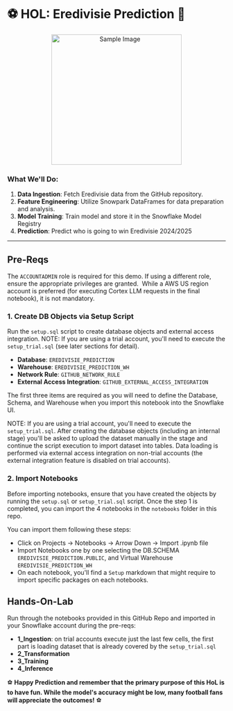 # ⚽ **HOL: Eredivisie Prediction** 🥇

<p align="center">
  <img src="https://upload.wikimedia.org/wikipedia/commons/thumb/0/0f/Eredivisie_nieuw_logo_2017-.svg/640px-Eredivisie_nieuw_logo_2017-.svg.png" alt="Sample Image" width="300" />
</p>

### What We'll Do:
1. **Data Ingestion**: Fetch Eredivisie data from the GitHub repository.
2. **Feature Engineering**: Utilize Snowpark DataFrames for data preparation and analysis.
3. **Model Training**: Train model and store it in the Snowflake Model Registry
4. **Prediction**: Predict who is going to win Eredivisie 2024/2025

---

## Pre-Reqs

The `ACCOUNTADMIN` role is required for this demo. If using a different role, ensure the appropriate privileges are granted. 
While a AWS US region account is preferred (for executing Cortex LLM requests in the final notebook), it is not mandatory.

### 1. Create DB Objects via Setup Script

Run the `setup.sql` script to create database objects and external access integration. NOTE: If you are using a trial account, you'll need to execute the `setup_trial.sql` (see later sections for detail).

- **Database**: `EREDIVISIE_PREDICTION`
- **Warehouse**: `EREDIVISIE_PREDICTION_WH`
- **Network Rule**: `GITHUB_NETWORK_RULE`
- **External Access Integration**: `GITHUB_EXTERNAL_ACCESS_INTEGRATION`

The first three items are required as you will need to define the Database, Schema, and Warehouse when you import this notebook into the Snowflake UI.

NOTE: If you are using a trial account, you'll need to execute the `setup_trial.sql`. After creating the database objects (including an internal stage) you'll be asked to upload the dataset manually in the stage and continue the script execution to import dataset into tables. 
Data loading is performed via external access integration on non-trial accounts (the external integration feature is disabled on trial accounts).


### 2. Import Notebooks

Before importing notebooks, ensure that you have created the objects by running the `setup.sql` or `setup_trial.sql` script.
Once the step 1 is completed, you can import the 4 notebooks in the `notebooks` folder in this repo.

You can import them following these steps:

- Click on Projects &#8594; Notebooks &#8594; Arrow Down &#8594; Import .ipynb file
- Import Notebooks one by one selecting the DB.SCHEMA `EREDIVISIE_PREDICTION.PUBLIC`, and Virtual Warehouse `EREDIVISIE_PREDICTION_WH`
- On each notebook, you'll find a `Setup` markdown that might require to import specific packages on each notebooks.

## Hands-On-Lab

Run through the notebooks provided in this GitHub Repo and imported in your Snowflake account during the pre-reqs:

- **1_Ingestion**: on trial accounts execute just the last few cells, the first part is loading dataset that is already covered by the `setup_trial.sql`
- **2_Transformation**
- **3_Training**
- **4_Inference**

⚽ **Happy Prediction and remember that the primary purpose of this HoL is to have fun. While the model's accuracy might be low, many football fans will appreciate the outcomes!** ⚽
